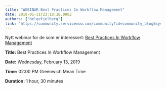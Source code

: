 ```yaml
---
title: "WEBINAR Best Practices In Workflow Management"
date: 2019-01-31T23:18:18.000Z
authors: ["helgefjelberg"]
link: "https://community.servicenow.com/community?id=community_blog&sys_id=9bd20e1adb17eb005d782183ca96192a"
---
```

<p>Nytt webinar for de som er interessert: <a href="https://event.on24.com/eventRegistration/EventLobbyServlet?target&#61;reg20.jsp&amp;partnerref&#61;UW&amp;eventid&#61;1921010&amp;sessionid&#61;1&amp;key&#61;004D625386415A68757782771ED31C17&amp;regTag&#61;&amp;sourcepage&#61;register" rel="nofollow">Best Practices In Workflow Management</a></p>
<p><strong>Title:</strong> Best Practices In Workflow Management</p>
<p><strong>Date:</strong> Wednesday, February 13, 2019</p>
<p><strong>Time:</strong> 02:00 PM Greenwich Mean Time</p>
<p><strong>Duration:</strong> 1 hour, 30 minutes</p>